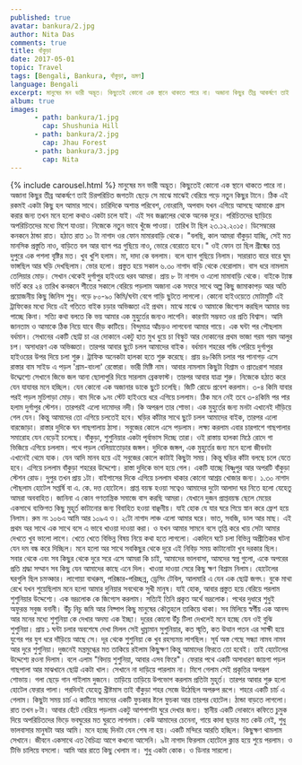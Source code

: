 ```yaml
---
published: true
avatar: bankura/2.jpg
author: Nita Das
comments: true
title: বাঁকুড়া 
date: 2017-05-01
topic: Travel
tags: [Bengali, Bankura, বাঁকুড়া, ভ্রমণ]
language: Bengali
excerpt: মানুষের মন ভারী অদ্ভূত। কিছুতেই কোনো এক স্থানে থাকতে পারে না। অজানা কিছুর তীব্র আকর্ষণে তাই চিরপরিচিত জগতটা ছেড়ে সে মাঝে মাঝেই বেরিয়ে পড়ে নতুন কিছুর টানে। ঠিক এই রকমই একটা কিছু হল আমার সাথে।...
album: true
images:
      - path: bankura/1.jpg
        cap: Shushunia Hill
      - path: bankura/2.jpg
        cap: Jhau Forest
      - path: bankura/3.jpg
        cap: Nita
---
```

{% include carousel.html %}
মানুষের মন ভারী অদ্ভূত। কিছুতেই কোনো এক স্থানে থাকতে পারে না। অজানা কিছুর তীব্র আকর্ষণে তাই চিরপরিচিত  জগতটা ছেড়ে সে মাঝে মাঝেই বেরিয়ে পড়ে নতুন কিছুর টানে। ঠিক এই রকমই একটা কিছু হল আমার  সাথে।
চারিদিকে অশান্ত পরিবেশ, নোংরামি, অপবাদ যখন এগিয়ে আসছে আমাকে গ্রাস করার জন্য তখন মনে হলো কথাও একটা চলে যাই। এই সব জঞ্জালের থেকে অনেক দুরে। পরিচিতদের ছাড়িয়ে অপরিচিতদের মধ্যে মিশে যাওয়া।
নিজেকে নতুন ভাবে খুঁজে পাওয়া। তারিখ টা ছিল ২৩.১২.২০১৫। ডিসেম্বরের কনকনে ঠান্ডা রাত। হঠাত রাত ১০ টা নাগাদ ওর ফোন মামারবাড়ি থেকে। "বলছি, কাল আমরা বাঁকুড়া যাচ্ছি, সেই মত মানসিক প্রস্তুতি নাও, 
বাড়িতে বল আর ব্যাগ পত্র গুছিয়ে নাও, ভোরে বেরোতে হবে।" ওই ফোন তা ছিল গ্রীষ্মের তপ্ত দুপুরে এক পশলা বৃষ্টির মত। খুব খুশি হলাম। মা, দাদা কে বললাম।
বলে ব্যাগ গুছিয়ে নিলাম। সারারাত বারে বারে ঘুম ভাঙ্গছিল আর ঘড়ি দেখছিলাম। ভোর হলো। প্রস্তুত হয়ে সকাল ৬.৩০ নাগাদ বাড়ি থেকে বেরোলাম। বাস ধরে নামলাম তেলিয়ার মোড়। সেখান থেকেই দুর্গাপুর হাইওয়ে ধরব আমরা।
প্রায় ৮ টা নাগাদ ও এলো মামাবাড়ি থেকে। বাইকে ট্যাঙ্ক ভর্তি করে ২৪ তারিখ কনকনে শীতের সকালে বেরিয়ে পড়লাম অজানা এক সফরে সাথে অল্প কিছু জামাকাপড় আর অতি প্রয়োজনীয় কিছু জিনিস শুধু। গড়ে ৮০-৯০ কিমি/ঘন্টা বেগে গাড়ি ছুটতে লাগলো।
কোনো হাইওয়েতে মোটামুটি এই ট্রাফিকের মধ্যে দিয়ে এই গতিতে বাইক চড়ার অভিজ্ঞতা এই প্রথম। মাঝে মাঝে ও আমাকে জিগ্যেস করছিল আমার ভয় পাচ্ছে কিনা। সত্যি কথা বলতে কি ভয় আমার এক মুহুর্তের জন্যও লাগেনি। কারণটা সম্ভবত ওর প্রতি বিশ্বাস।
আমি জানতাম ও আমাকে ঠিক নিয়ে যাবে ভীড় কাটিয়ে। বিন্দুমাত্র আঁচড়ও লাগবেনা আমার গায়ে। এক ঘন্টা পর পৌছলাম বর্ধমান। সেখানের একটি ছোট্ট চা এর দোকানে একটু হাত মুখ ধুয়ে চা বিস্কুট আর
দোকানের প্রথম ভাজা গরম গরম আলুর চপ। অসাধারণ এক অভিজ্ঞতা। তারপর আবার ছুটে চলল আমাদের বাইক। বর্ধমান শহরের গন্ডি পেরিয়ে দুর্গাপুর হাইওয়ের উপর দিয়ে চলা শুরু। ট্রাফিক অনেকটা হালকা হতে শুরু করেছে।
প্রায় ৪৮কিমি চলার পর পানাগড় এসে রাস্তার বাম সাইড এ পড়ল 'গ্রাম-বাংলা' রেস্তোরা। ভারী মিষ্টি নাম। আবার নামলাম কিছুটা বিশ্রাম ও প্রাতঃরাশ সারার উদ্দ্যেশ্যে সেখানে জিভে জল আনা ছোলাপুরি দিয়ে সারলাম ব্রেকফাস্ট।
তারপর আবার যাত্রা শুরু। নিজেকে হঠাত করে যেন যাযাবর মনে হচ্ছিল। যেন কোনো এক অজানার ডাকে ছুটে চলেছি। জিটি রোডে প্রবেশ করলাম। ৩-৪ কিমি যাবার পরই পড়ল মুচিপাড়া মোড়। বাম দিকে ৯নং স্টেট হাইওয়ে ধরে এগিয়ে চললাম।
ঠিক মনে নেই তবে ৩-৪কিমি পর পার হলাম দুর্গাপুর স্টেশন। তারপরই এলো দামোদর নদী। কি অপরূপ তার শোভা। এক মুহুর্তের জন্য মনটা এখানেই দাঁড়িয়ে গেল যেন। কিন্তু আমাদের তো এগিয়ে চলতেই হবে।
ঘড়ির কাঁটার সাথে ছুটে চলল আমাদের বাইক, তারপর এলো বারজোড়া। রাস্তার দুদিকে ঘন গাছপালায় ঠাসা। সবুজের কোলে এসে পড়লাম। লক্ষ্য করলাম এবার চারপাশে গাছপালার সমারোহ যেন বেড়েই চলেছে। বাঁকুড়া,
শুশুনিয়ার একটা পূর্বাভাস দিচ্ছে তারা। ওই রাস্তায় হালকা মিঠে রোদে গা ভিজিয়ে এগিয়ে চললাম। পথে পড়ল বেলিয়াতোড়ার জঙ্গল। দুদিকে জঙ্গল, এক মুহুর্তের জন্য মনে হলো জীবনটা এখানেই থেমে যাক।
যেন আদি মানব হয়ে এই সবুজের কোলে কাটাই কিছুটা সময়। কিন্তু ঘড়ির কাঁটা বলছে চলে যেতে হবে। এগিয়ে চললাম বাঁকুড়া শহরের উদ্দেশ্যে। রাস্তা দুদিকে ভাগ হয়ে গেল। একটি যাচ্ছে বিষ্ণুপুর আর অপরটি বাঁকুড়া স্টেশন রোড।
দুপুর তখন প্রায় ১টা। বাইপাসের দিকে এগিয়ে চললাম থাকার কোনো আশ্রয় খোজার জন্য। ১.৩০ নাগাদ পৌছলাম হোটেল সপ্তর্ষি বা এ. কে. দত্ত হোটেলে। প্রাপ্ত বয়স্ক হওয়া সত্বেও আমাদের দুটো আলাদা ঘর নিতে হলো যেহেতু আমরা অববাহিত।
জানিনা এ কোন গণতান্ত্রিক সমাজে বাস করছি আমরা। যেখানে দুজন প্রাপ্তবয়স্ক ছেলে মেয়ের একসাথে ব্যক্তিগত কিছু মুহূর্ত কাটানোর জন্য বিবাহিত হওয়া বাঞ্ছনীয়। যাই হোক যে যার ঘরে গিয়ে স্নান করে ফ্রেশ হয়ে নিলাম।
রুম নং ১০৬এ আমি আর ১০৯এ ও। ২টো নাগাদ লাঞ্চ এলো আমার ঘরে।
ভাত, সবজি, ডাল আর মাছ। এই প্রথম অর সাথে এক সাথে বসে এ ভাবে খাওয়া দাওয়া করা। ও যখন আমার সামনে বসে তৃপ্তি করে খায় সেটা আমার দেখতে খুব ভালো লাগে। খেতে খেতে বিভিন্ন বিষয় নিয়ে কথা হতে লাগলো।
একদিনে ঘটে চলা বিভিন্ন অপ্রীতিকর ঘটনা যেন দম বন্ধ করে দিচ্ছিল। মনে হলো অর সাথে সবকিছুর থেকে দুরে এই নিবিড় সময় কাটানোটা খুব দরকার ছিল। সবার থেকে এবং সব কিছুর থেকে দুরে সরে এসে আমরা কি চাই,
আমাদের ভালবাসা, আমদের স্বপ্ন গুলো, একে অপরের প্রতি শ্রদ্ধা সম্মান সব কিছু যেন আমাদের কাছে এনে দিল। খাওয়া দাওয়া সেরে কিছু ক্ষণ বিশ্রাম নিলাম। হোটেলের ঘরগুলি ছিল চমত্কার। লাগোয়া বাথরুম, পরিষ্কার-পরিচ্ছন্ন, ড্রেসিং টেবিল,
আলমারি এ যেন এক ছোট্ট জগৎ।
বুকে মাথা রেখে যখন শুয়েছিলাম মনে হলো আমার দুনিয়ার সবথেকে সুখী মানুষ। যাই হোক, আবার প্রস্তুত হয়ে বেরিয়ে পরলাম শুশুনিয়ার উদ্দেশ্যে। এক ভদ্রলোক কে জিগ্যেস করলাম। সত্যিই তিনি প্রকৃত অর্থে ভদ্রলোক।
পথের দুধারে শুধুই অফুরন্ত সবুজ বনানী। উঁচু নিচু জমি আর নিষ্পাপ কিছু মানুষের কৌতুহলে তাকিয়ে থাকা। সব মিলিয়ে স্বর্গীয় এক আনন্দ আর মনের মধ্যে শুশুনিয়া কে দেখার অদম্য এক ইচ্ছা।
দুরের কোনো উঁচু টিলা দেখলেই মনে হচ্ছে যেন ওই বুঝি শুশুনিয়া। প্রায় ১ ঘন্টা চলার অবশেষে দেখা মিলল সেই ধুম্রামান সুশুনিয়ার, কত স্মৃতি, কত উত্থান পতন এর সাক্ষী হয়ে যুগের পর যুগ ধরে দাঁড়িয়ে আছে সে।
দূর থেকে শুশুনিয়া কে খুব রহস্যময় লাগছিল। সূর্য অস্ত গেছে সন্ধ্যা নামব নামব আর দুরে শুশুনিয়া। দুজনেই মন্ত্রমুগ্ধের মত তাকিয়ে রইলাম কিছুক্ষণ কিন্তু আমাদের ফিরতে তো হবেই। তাই হোটেলের উদ্দেশ্যে রওনা দিলাম।
বলে এলাম "বিদায় শুশুনিয়া, আবার এসব ফিরে"। ফেরার পথে একটি অসাধারণ জায়গা পড়ল গাছপালা আর মাঝখানে ছোট্ট একটা খাল। সেখানে না দাড়িয়ে পারলাম না। মিশে গেলাম সেই প্রকৃতির অপরূপ শোভায়।
গলা ছেড়ে গান গাইলাম দুজনে। তাড়িয়ে তাড়িয়ে উপভোগ করলাম প্রতিটা মুহূর্ত। তারপর আবার শুরু হলো হোটেল ফেরার পালা। পরদিনই যেহেতু খ্রীষ্টমাস তাই বাঁকুড়া শহর সেজে উঠেছিল অপরুপ রূপে।
শহরে একটি চার্চ এ গেলাম। কিছুটা সময় চার্চ এ কাটিয়ে সামনের একটি ফুচকার ষ্টলে ফুচকা আর তারপর হোটেল। ঠান্ডা বাড়তে লাগলো। রাত তখন ৮টা। আবার হেঁটে বেরিয়ে পড়লাম একটু আশপাশটা ঘুরে দেখার জন্য। স্থানীয়
একটি দোকানে কফিতে চুমুক দিয়ে অপরিচিতদের ভিড়ে ভবঘুরের মত ঘুরতে লাগলাম। কেউ আমাদের চেনেনা, গায়ে কাদা ছড়ার মত কেউ নেই, শুধু ভালবাসার মানুষটা আর আমি। মনে হচ্ছে দিনটা যেন শেষ না হয়। একটি মন্দিরে আরতি হচ্ছিল।
কিছুক্ষণ থামলাম সেখানে। জীবনে একসাথে এত বৈচিত্র্য আগে কখনো আসেনি। ৯টা নাগাদ ফিরলাম হোটেলে ক্লান্ত হয়ে শুয়ে পরলাম। ও টিভি চালিয়ে বসলো। আমি আর রাতে কিছু খেলাম না। শুধু একটা কোক। ও ডিনার সারলো।
	  
